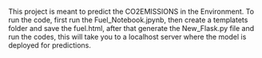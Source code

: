 This project is meant to predict the CO2EMISSIONS in the Environment. To run the code, first run the Fuel_Notebook.jpynb, then create a templatets folder and save the fuel.html, after that generate the New_Flask.py file and run the codes, this will take you to a localhost server where the model is deployed for predictions.
